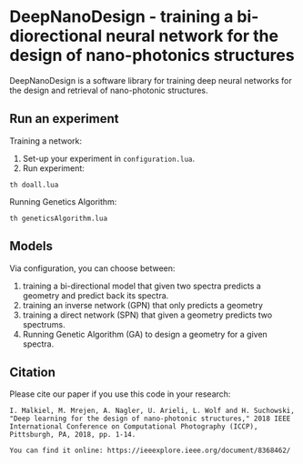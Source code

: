 # DeepNanoDesign - training a bi-diorectional neural network for the design of nano-photonics structures

DeepNanoDesign is a software library for training deep neural networks for the design and retrieval of nano-photonic structures.

## Run an experiment
Training a network:
1. Set-up your experiment in `configuration.lua`.
2. Run experiment:
```
th doall.lua
```

Running Genetics Algorithm:
```
th geneticsAlgorithm.lua
```

## Models
Via configuration, you can choose between:
1) training a bi-directional model that given two spectra predicts a geometry and predict back its spectra. 
2) training an inverse network (GPN) that only predicts a geometry 
3) training a direct network (SPN) that given a geometry predicts two spectrums. 
4) Running Genetic Algorithm (GA) to design a geometry for a given spectra.

## Citation

Please cite our paper if you use this code in your research:

```
I. Malkiel, M. Mrejen, A. Nagler, U. Arieli, L. Wolf and H. Suchowski, "Deep learning for the design of nano-photonic structures," 2018 IEEE International Conference on Computational Photography (ICCP), Pittsburgh, PA, 2018, pp. 1-14.

You can find it online: https://ieeexplore.ieee.org/document/8368462/

```
